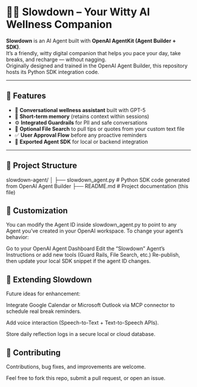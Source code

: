 # 🧘‍♂️ Slowdown – Your Witty AI Wellness Companion

**Slowdown** is an AI Agent built with **OpenAI AgentKit (Agent Builder + SDK)**.  
It’s a friendly, witty digital companion that helps you pace your day, take breaks, and recharge — without nagging.  
Originally designed and trained in the OpenAI Agent Builder, this repository hosts its Python SDK integration code.

---

## 🌟 Features

- 💬 **Conversational wellness assistant** built with GPT-5  
- 🧠 **Short-term memory** (retains context within sessions)  
- ⚙️ **Integrated Guardrails** for PII and safe conversations  
- 📄 **Optional File Search** to pull tips or quotes from your custom text file  
- ✅ **User Approval Flow** before any proactive reminders  
- 🧩 **Exported Agent SDK** for local or backend integration

---

## 🧱 Project Structure

slowdown-agent/
│
├── slowdown_agent.py # Python SDK code generated from OpenAI Agent Builder
├── README.md # Project documentation (this file)


## 🧩 Customization

You can modify the Agent ID inside slowdown_agent.py to point to any Agent you’ve created in your OpenAI workspace.
To change your agent’s behavior:

Go to your OpenAI Agent Dashboard
Edit the “Slowdown” Agent’s Instructions or add new tools (Guard Rails, File Search, etc.)
Re-publish, then update your local SDK snippet if the agent ID changes.

## 🧠 Extending Slowdown

Future ideas for enhancement:

Integrate Google Calendar or Microsoft Outlook via MCP connector to schedule real break reminders.

Add voice interaction (Speech-to-Text + Text-to-Speech APIs).

Store daily reflection logs in a secure local or cloud database.

## 🤝 Contributing

Contributions, bug fixes, and improvements are welcome.

Feel free to fork this repo, submit a pull request, or open an issue.
